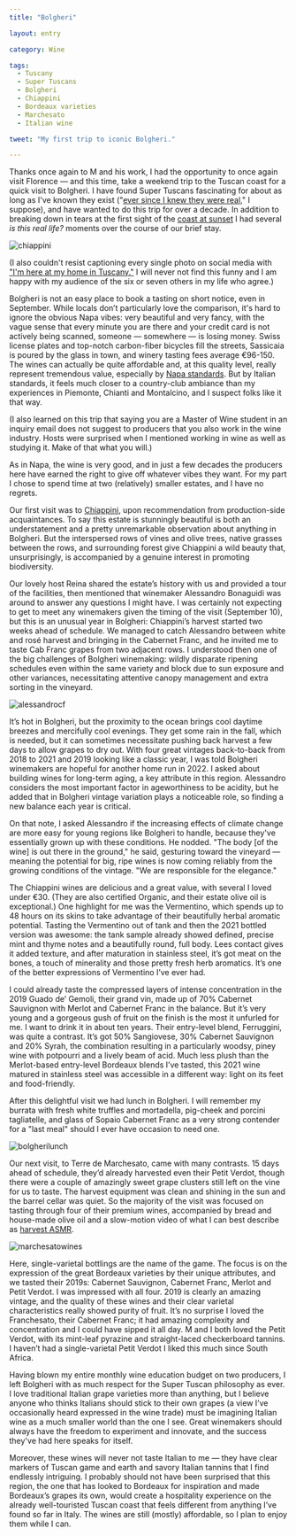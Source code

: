 ```yaml
---
title: "Bolgheri"

layout: entry

category: Wine

tags:
  - Tuscany
  - Super Tuscans
  - Bolgheri
  - Chiappini
  - Bordeaux varieties
  - Marchesato
  - Italian wine

tweet: "My first trip to iconic Bolgheri."

---
```

Thanks once again to M and his work, I had the opportunity to once again visit Florence — and this time, take a weekend trip to the Tuscan coast for a quick visit to Bolgheri. I have found Super Tuscans fascinating for about as long as I've known they exist ("[ever since I knew they were real,](https://www.youtube.com/watch?v=1VbZE6YhjKk)" I suppose), and have wanted to do this trip for over a decade. In addition to breaking down in tears at the first sight of the [coast at sunset](https://www.instagram.com/p/CicXk2cNZLx/) I had several _is this real life?_ moments over the course of our brief stay. 

![chiappini](/photos/chiappini.jpg "Olive trees and vines at Chiappini")

(I also couldn't resist captioning every single photo on social media with ["I'm here at my home in Tuscany."](https://www.jamessuckling.com/videos/how-my-100-point-scale-for-rating-wine-works/) I will never not find this funny and I am happy with my audience of the six or seven others in my life who agree.)

Bolgheri is not an easy place to book a tasting on short notice, even in September. While locals don’t particularly love the comparison, it's hard to ignore the obvious Napa vibes: very beautiful and very fancy, with the vague sense that every minute you are there and your credit card is not actively being scanned, someone — somewhere — is losing money. Swiss license plates and top-notch carbon-fiber bicycles fill the streets, Sassicaia is poured by the glass in town, and winery tasting fees average €96-150. The wines can actually be quite affordable and, at this quality level, really represent tremendous value, especially by [Napa standards](https://www.sfchronicle.com/food/wine/article/Napa-wine-tasting-17320491.php). But by Italian standards, it feels much closer to a country-club ambiance than my experiences in Piemonte, Chianti and Montalcino, and I suspect folks like it that way. 

(I also learned on this trip that saying you are a Master of Wine student in an inquiry email does not suggest to producers that you also work in the wine industry. Hosts were surprised when I mentioned working in wine as well as studying it. Make of that what you will.)

As in Napa, the wine is very good, and in just a few decades the producers here have earned the right to give off whatever vibes they want. For my part I chose to spend time at two (relatively) smaller estates, and I have no regrets.

Our first visit was to [Chiappini](http://www.giovannichiappini.it/en/home.html), upon recommendation from production-side acquaintances. To say this estate is stunningly beautiful is both an understatement and a pretty unremarkable observation about anything in Bolgheri. But the interspersed rows of vines and olive trees, native grasses between the rows, and surrounding forest give Chiappini a wild beauty that, unsurprisingly, is accompanied by a genuine interest in promoting biodiversity. 

Our lovely host Reina shared the estate’s history with us and provided a tour of the facilities, then mentioned that winemaker Alessandro Bonaguidi was around to answer any questions I might have. I was certainly not expecting to get to meet any winemakers given the timing of the visit (September 10), but this is an unusual year in Bolgheri: Chiappini’s harvest started two weeks ahead of schedule. We managed to catch Alessandro between white and rosé harvest and bringing in the Cabernet Franc, and he invited me to taste Cab Franc grapes from two adjacent rows. I understood then one of the big challenges of Bolgheri winemaking: wildly disparate ripening schedules even within the same variety and block due to sun exposure and other variances, necessitating attentive canopy management and extra sorting in the vineyard. 

![alessandrocf](/photos/alessandrocf.jpg "Winemaker Alessandro Bonaguidi")

It’s hot in Bolgheri, but the proximity to the ocean brings cool daytime breezes and mercifully cool evenings. They get some rain in the fall, which is needed, but it can sometimes necessitate pushing back harvest a few days to allow grapes to dry out. With four great vintages back-to-back from 2018 to 2021 and 2019 looking like a classic year, I was told Bolgheri winemakers are hopeful for another home run in 2022. I asked about building wines for long-term aging, a key attribute in this region. Alessandro considers the most important factor in ageworthiness to be acidity, but he added that in Bolgheri vintage variation plays a noticeable role, so finding a new balance each year is  critical.

On that note, I asked Alessandro if the increasing effects of climate change are more easy for young regions like Bolgheri to handle, because they've essentially grown up with these conditions. He nodded. "The body [of the wine] is out there in the ground," he said, gesturing toward the vineyard — meaning the potential for big, ripe wines is now coming reliably from the growing conditions of the vintage. "We are responsible for the elegance."

The Chiappini wines are delicious and a great value, with several I loved under €30. (They are also certified Organic, and their estate olive oil is exceptional.) One highlight for me was the Vermentino, which spends up to 48 hours on its skins to take advantage of their beautifully herbal aromatic potential. Tasting the Vermentino out of tank and then the 2021 bottled version was awesome: the tank sample already showed defined, precise mint and thyme notes and a beautifully round, full body. Lees contact gives it added texture, and after maturation in stainless steel, it’s got meat on the bones, a touch of minerality and those pretty fresh herb aromatics. It’s one of the better expressions of Vermentino I’ve ever had. 

I could already taste the compressed layers of intense concentration in the 2019 Guado de’ Gemoli, their grand vin, made up of 70% Cabernet Sauvignon with Merlot and Cabernet Franc in the balance. But it’s very young and a gorgeous gush of fruit on the finish is the most it unfurled for me. I want to drink it in about ten years. Their entry-level blend, Ferruggini, was quite a contrast. It’s got 50% Sangiovese, 30% Cabernet Sauvignon and 20% Syrah, the combination resulting in a particularly woodsy, piney wine with potpourri and a lively beam of acid. Much less plush than the Merlot-based entry-level Bordeaux blends I’ve tasted, this 2021 wine matured in stainless steel was accessible in a different way: light on its feet and food-friendly. 

After this delightful visit we had lunch in Bolgheri. I will remember my burrata with fresh white truffles and mortadella, pig-cheek and porcini tagliatelle, and glass of Sopaio Cabernet Franc as a very strong contender for a "last meal" should I ever have occasion to need one. 

![bolgherilunch](/photos/bolgherilunch.jpg "Lunch in Bolgheri")

Our next visit, to Terre de Marchesato, came with many contrasts. 15 days ahead of schedule, they’d already harvested even their Petit Verdot, though there were a couple of amazingly sweet grape clusters still left on the vine for us to taste. The harvest equipment was clean and shining in the sun and the barrel cellar was quiet. So the majority of the visit was focused on tasting through four of their premium wines, accompanied by bread and house-made olive oil and a slow-motion video of what I can best describe as [harvest ASMR](https://twitter.com/viciousvinifera/status/1569637523306995714?s=20&t=y2r07sva79NIsjODnnTh-g). 

![marchesatowines](/photos/marchesatowines.jpg "Marchesato wines")

Here, single-varietal bottlings are the name of the game. The focus is on the expression of the great Bordeaux varieties by their unique attributes, and we tasted their 2019s: Cabernet Sauvignon, Cabernet Franc, Merlot and Petit Verdot. I was  impressed with all four. 2019 is clearly an amazing vintage, and the quality of these wines and their clear varietal characteristics really showed purity of fruit. It’s no surprise I loved the Franchesato, their Cabernet Franc; it had amazing complexity and concentration and I could have sipped it all day. M and I both loved the Petit Verdot, with its mint-leaf pyrazine and straight-laced checkerboard tannins. I haven’t had a single-varietal Petit Verdot I liked this much since South Africa. 

Having blown my entire monthly wine education budget on two producers, I left Bolgheri with as much respect for the Super Tuscan philosophy as ever. I love traditional Italian grape varieties more than anything, but I believe anyone who thinks Italians should stick to their own grapes (a view I’ve occasionally heard expressed in the wine trade) must be imagining Italian wine as a much smaller world than the one I see. Great winemakers should always have the freedom to experiment and innovate, and the success they've had here speaks for itself. 

Moreover, these wines will never not taste Italian to me — they have clear markers of Tuscan game and earth and savory Italian tannins that I find endlessly intriguing. I probably should not have been surprised that this region, the one that has looked to Bordeaux for inspiration and made Bordeaux’s grapes its own, would create a hospitality experience on the already well-touristed Tuscan coast that feels different from anything I’ve found so far in Italy. The wines are still (mostly) affordable, so I plan to enjoy them while I can.